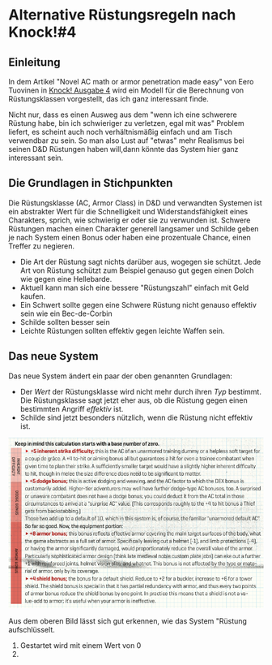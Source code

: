 # Alternative Rüstungsregeln nach Knock!#4

## Einleitung

In dem Artikel "Novel AC math or armor penetration made easy" von Eero Tuovinen in [Knock! Ausgabe 4](https://www.themerrymushmen.com/product/knock-4-tmm/) wird ein Modell für die Berechnung von Rüstungsklassen vorgestellt, das ich ganz interessant finde.

Nicht nur, dass es einen Ausweg aus dem "wenn ich eine schwerere Rüstung habe, bin ich schwieriger zu verletzen, egal mit was" Problem liefert, es scheint auch noch verhältnismäßig einfach und am Tisch verwendbar zu sein. So man also Lust auf "etwas" mehr Realismus bei seinen D&D Rüstungen haben will,dann könnte das System hier ganz interessant sein.

## Die Grundlagen in Stichpunkten

Die Rüstungsklasse (AC, Armor Class) in D&D und verwandten Systemen ist ein abstrakter Wert für die Schnelligkeit und Widerstandsfähigkeit eines Charakters, sprich, wie schwierig er oder sie zu verwunden ist. Schwere Rüstungen machen einen Charakter generell langsamer und Schilde geben je nach System einen Bonus oder haben eine prozentuale Chance, einen Treffer zu negieren.  

- Die Art der Rüstung sagt nichts darüber aus, wogegen sie schützt. Jede Art von Rüstung schützt zum Beispiel genauso gut gegen einen Dolch wie gegen eine Hellebarde.
- Aktuell kann man sich eine bessere "Rüstungszahl" einfach mit Geld kaufen.
- Ein Schwert sollte gegen eine Schwere Rüstung nicht genauso effektiv sein wie ein Bec-de-Corbin
- Schilde sollten besser sein
- Leichte Rüstungen sollten effektiv gegen leichte Waffen sein.

## Das neue System

Das neue System ändert ein paar der oben genannten Grundlagen:

- Der *Wert* der Rüstungsklasse wird nicht mehr durch ihren *Typ* bestimmt. Die Rüstungsklasse sagt jetzt eher aus, ob die Rüstung gegen einen bestimmten Angriff *effektiv* ist.
- Schilde sind jetzt besonders nützlich, wenn die Rüstung nicht effektiv ist.

![Aus der Ausgabe](./img/KI4-ACMod.png)

Aus dem oberen Bild lässt sich gut erkennen, wie das System "Rüstung aufschlüsselt.

1. Gestartet wird mit einem Wert von 0
2. 
